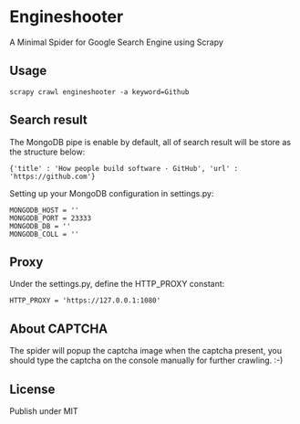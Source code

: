 # Engineshooter
A Minimal Spider for Google Search Engine using Scrapy

## Usage
```
scrapy crawl engineshooter -a keyword=Github
```

## Search result
The MongoDB pipe is enable by default, all of search result will be store as the structure below:

```
{'title' : 'How people build software · GitHub', 'url' : 'https://github.com'}
```

Setting up your MongoDB configuration in settings.py:
```
MONGODB_HOST = ''
MONGODB_PORT = 23333
MONGODB_DB = ''
MONGODB_COLL = ''
```

## Proxy
Under the settings.py, define the HTTP_PROXY constant:
```
HTTP_PROXY = 'https://127.0.0.1:1080'
```

## About CAPTCHA
The spider will popup the captcha image when the captcha present, you should type the captcha on the console manually for further crawling. :-)

## License
Publish under MIT
